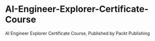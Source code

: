 # AI-Engineer-Explorer-Certificate-Course
AI Engineer Explorer Certificate Course, Published by Packt Publishing
